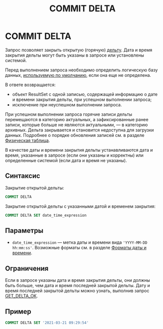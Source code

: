 ﻿---
layout: default
title: COMMIT DELTA
nav_order: 8
parent: Запросы SQL+
grand_parent: Справочная информация
has_children: false
has_toc: false
---

# COMMIT DELTA

Запрос позволяет закрыть открытую (горячую) [дельту](../../../Обзор_понятий_компонентов_и_связей/Основные_понятия/Дельта/Дельта.md). 
Дата и время закрытия дельты могут быть указаны в запросе или установлены системой.

Перед выполнением запроса необходимо определить логическую базу данных, 
[используемую по умолчанию](../../../Работа_с_системой/Другие_функции/Определение_логической_БД_по_умолчанию/Определение_логической_БД_по_умолчанию.md), 
если она еще не определена.

В ответе возвращается:
*   объект ResultSet c одной записью, содержащей информацию о дате и времени закрытия дельты, 
    при успешном выполнении запроса;
*   исключение при неуспешном выполнении запроса.

При успешном выполнении запроса горячие записи дельты перемещаются в категорию актуальных, 
а зафиксированные ранее записи, которые больше не являются актуальными, — в категорию архивных. 
Дельта закрывается и становится недоступна для загрузки данных. Подробнее о порядке обновления записей 
см. в разделе [Физическая таблица](../../../Обзор_понятий_компонентов_и_связей/Основные_понятия/Физическая_таблица/Физическая_таблица.md).

В качестве даты и времени закрытия дельты устанавливаются дата и время, указанные в запросе (если они 
указаны и корректны) или определенные системой (если дата и время не указаны).

## Синтаксис

Закрытие открытой дельты:
```sql
COMMIT DELTA
```

Закрытие открытой дельты с указанными датой и временем закрытия:
```sql
COMMIT DELTA SET date_time_expression
```

## Параметры

*   `date_time_expression` — метка даты и времени вида `'YYYY-MM-DD hh:mm:ss'`. Возможные форматы см. в разделе
    [Форматы даты и времени](../../Форматы_даты_и_времени_в_запросах/Форматы_даты_и_времени_в_запросах.md).

## Ограничения

Если в запросе указаны дата и время закрытия дельты, они должны быть больше, чем дата и время последней 
закрытой дельты. Дату и время последней закрытой дельты можно узнать, выполнив запрос 
[GET_DELTA_OK](../GET_DELTA_OK/GET_DELTA_OK.md).

## Пример

```sql
COMMIT DELTA SET '2021-03-21 09:29:54'
```